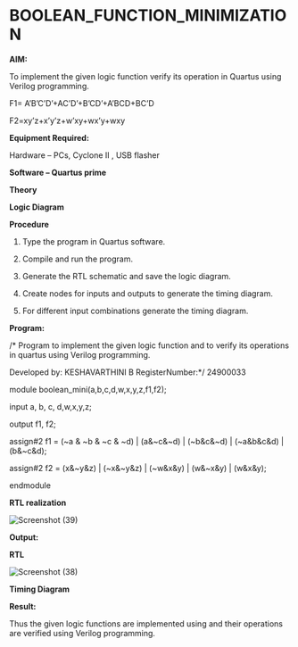 # BOOLEAN_FUNCTION_MINIMIZATION

**AIM:**

To implement the given logic function verify its operation in Quartus using Verilog programming.

F1= A’B’C’D’+AC’D’+B’CD’+A’BCD+BC’D 

F2=xy’z+x’y’z+w’xy+wx’y+wxy

**Equipment Required:**

Hardware – PCs, Cyclone II , USB flasher

**Software – Quartus prime**

**Theory**

**Logic Diagram**

**Procedure**

1.	Type the program in Quartus software.

2.	Compile and run the program.

3.	Generate the RTL schematic and save the logic diagram.

4.	Create nodes for inputs and outputs to generate the timing diagram.

5.	For different input combinations generate the timing diagram.


**Program:**

/* Program to implement the given logic function and to verify its operations in quartus using Verilog programming. 

Developed by: KESHAVARTHINI B          RegisterNumber:*/ 24900033

module boolean_mini(a,b,c,d,w,x,y,z,f1,f2);

input a, b, c, d,w,x,y,z;  

output f1, f2;     

assign#2 f1 = (~a & ~b & ~c & ~d) | (a&~c&~d) | (~b&c&~d) | (~a&b&c&d) | (b&~c&d);

assign#2 f2 = (x&~y&z) | (~x&~y&z) | (~w&x&y) | (w&~x&y) | (w&x&y);

endmodule


**RTL realization**

![Screenshot (39)](https://github.com/user-attachments/assets/330b7fad-e8bb-474a-bfc9-ffb3adbc7868)


**Output:**

**RTL**

![Screenshot (38)](https://github.com/user-attachments/assets/c41a176a-3ffd-43b5-8100-22045dbc169d)


**Timing Diagram**

**Result:**

Thus the given logic functions are implemented using and their operations are verified using Verilog programming.


